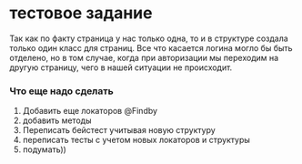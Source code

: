 # тестовое задание
Так как по факту страница у нас только одна, то и в структуре создала только один класс для страниц. Все что касается логина могло бы быть отделено, но в том случае, когда при авторизации мы переходим на другую страницу, чего в нашей ситуации не происходит.

### Что еще надо сделать
1. Добавить еще локаторов @Findby
2. добавить методы
2. Переписать бейстест учитывая новую структуру
3. переписать тесты с учетом новых локаторов и структуры
4. подумать))

